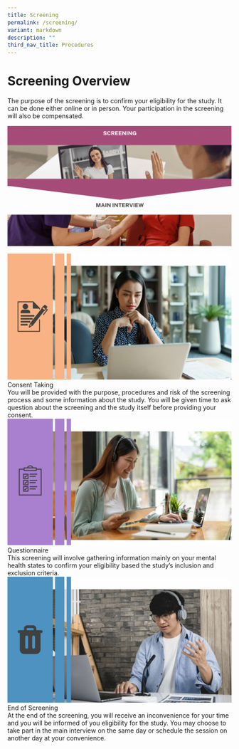 ```yaml
---
title: Screening
permalink: /screening/
variant: markdown
description: ""
third_nav_title: Procedures
---
```

<h1>Screening Overview</h1>
<p>The purpose of the screening is to confirm your eligibility for the study. It can be done either online or in person. Your participation in the screening will also be compensated.</p>

<img style="width: 100%" height="10%" width="100%" alt="Placeholder image" src="/images/Screening.gif">

<div class="isomer-card-grid">
<div class="isomer-card">
<div class="isomer-card-image">
<div class="isomer-image-wrapper">
<img style="width: 100%" height="10%" width="100%" alt="Placeholder image" src="/images/S_1.jpg">
</div>
</div>
<div class="isomer-card-body">
<div class="isomer-card-title">Consent Taking</div>
<div class="isomer-card-description">You will be provided with the purpose, procedures and risk of the screening process and some information about the study. You will be given time to ask question about the screening and the study itself before providing your consent.</div>
</div>
</div>
</div>

<div class="isomer-card-grid">
<div class="isomer-card">
<div class="isomer-card-image">
<div class="isomer-image-wrapper">
<img style="width: 100%" height="10%" width="100%" alt="Placeholder image" src="/images/S_2.jpg">
</div>
</div>
<div class="isomer-card-body">
<div class="isomer-card-title">Questionnaire</div>
<div class="isomer-card-description">This screening will involve gathering information mainly on your mental health states to confirm your eligibility based the study’s inclusion and exclusion criteria.</div>
</div>
</div>
</div>

<div class="isomer-card-grid">
<div class="isomer-card">
<div class="isomer-card-image">
<div class="isomer-image-wrapper">
<img style="width: 100%" height="10%" width="100%" alt="Placeholder image" src="/images/S_3.jpg">
</div>
</div>
<div class="isomer-card-body">
<div class="isomer-card-title">End of Screening</div>
<div class="isomer-card-description">At the end of the screening, you will receive an inconvenience for your time and you will be informed of you eligibility for the study. You may choose to take part in the main interview on the same day or schedule the session on another day at your convenience.</div>
</div>
</div>
</div>